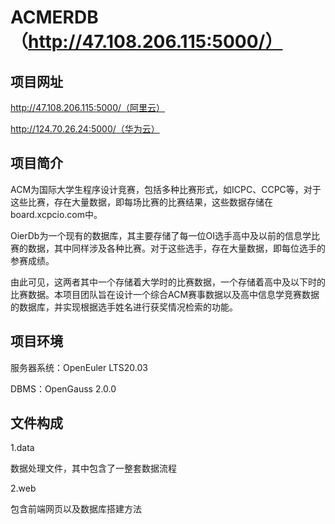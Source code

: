 # ACMERDB（http://47.108.206.115:5000/）

## 项目网址

http://47.108.206.115:5000/（阿里云）

http://124.70.26.24:5000/（华为云）

## 项目简介

ACM为国际大学生程序设计竞赛，包括多种比赛形式，如ICPC、CCPC等，对于这些比赛，存在大量数据，即每场比赛的比赛结果，这些数据存储在board.xcpcio.com中。

OierDb为一个现有的数据库，其主要存储了每一位OI选手高中及以前的信息学比赛的数据，其中同样涉及各种比赛。对于这些选手，存在大量数据，即每位选手的参赛成绩。

由此可见，这两者其中一个存储着大学时的比赛数据，一个存储着高中及以下时的比赛数据。本项目团队旨在设计一个综合ACM赛事数据以及高中信息学竞赛数据的数据库，并实现根据选手姓名进行获奖情况检索的功能。

## 项目环境

服务器系统：OpenEuler LTS20.03

DBMS：OpenGauss 2.0.0

## 文件构成

1.data

数据处理文件，其中包含了一整套数据流程

2.web

包含前端网页以及数据库搭建方法